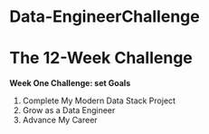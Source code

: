 # Data-EngineerChallenge
 # The 12-Week Challenge

**Week One Challenge: set Goals**
1. Complete My Modern Data Stack Project
2. Grow as a Data Engineer
3. Advance My Career

